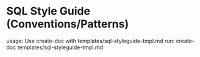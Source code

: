 # SQL Style Guide (Conventions/Patterns)

usage: Use create-doc with templates/sql-styleguide-tmpl.md
run: create-doc templates/sql-styleguide-tmpl.md
